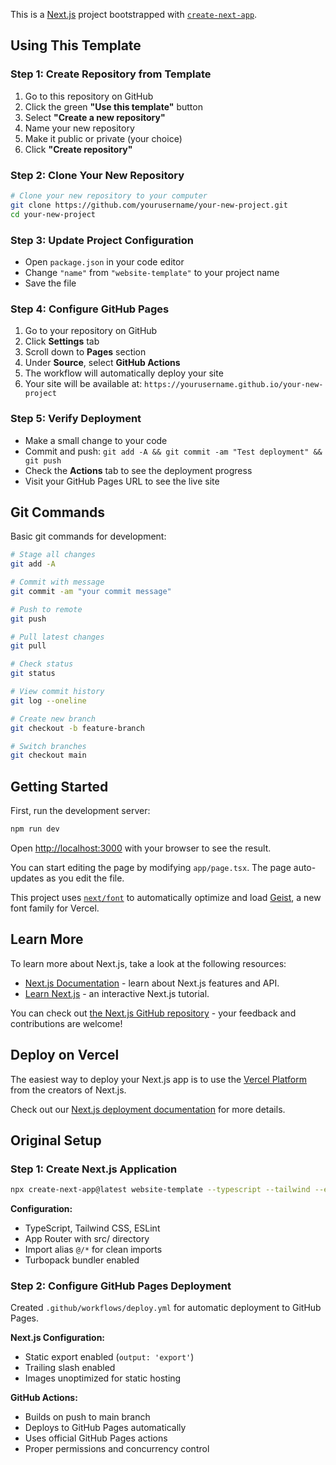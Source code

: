 This is a [Next.js](https://nextjs.org) project bootstrapped with [`create-next-app`](https://nextjs.org/docs/app/api-reference/cli/create-next-app).

## Using This Template

### Step 1: Create Repository from Template
1. Go to this repository on GitHub
2. Click the green **"Use this template"** button
3. Select **"Create a new repository"**
4. Name your new repository
5. Make it public or private (your choice)
6. Click **"Create repository"**

### Step 2: Clone Your New Repository
```bash
# Clone your new repository to your computer
git clone https://github.com/yourusername/your-new-project.git
cd your-new-project
```

### Step 3: Update Project Configuration
- Open `package.json` in your code editor
- Change `"name"` from `"website-template"` to your project name
- Save the file

### Step 4: Configure GitHub Pages
1. Go to your repository on GitHub
2. Click **Settings** tab
3. Scroll down to **Pages** section
4. Under **Source**, select **GitHub Actions**
5. The workflow will automatically deploy your site
6. Your site will be available at: `https://yourusername.github.io/your-new-project`

### Step 5: Verify Deployment
- Make a small change to your code
- Commit and push: `git add -A && git commit -am "Test deployment" && git push`
- Check the **Actions** tab to see the deployment progress
- Visit your GitHub Pages URL to see the live site

## Git Commands

Basic git commands for development:

```bash
# Stage all changes
git add -A

# Commit with message
git commit -am "your commit message"

# Push to remote
git push

# Pull latest changes
git pull

# Check status
git status

# View commit history
git log --oneline

# Create new branch
git checkout -b feature-branch

# Switch branches
git checkout main
```

## Getting Started

First, run the development server:

```bash
npm run dev
```

Open [http://localhost:3000](http://localhost:3000) with your browser to see the result.

You can start editing the page by modifying `app/page.tsx`. The page auto-updates as you edit the file.

This project uses [`next/font`](https://nextjs.org/docs/app/building-your-application/optimizing/fonts) to automatically optimize and load [Geist](https://vercel.com/font), a new font family for Vercel.

## Learn More

To learn more about Next.js, take a look at the following resources:

- [Next.js Documentation](https://nextjs.org/docs) - learn about Next.js features and API.
- [Learn Next.js](https://nextjs.org/learn) - an interactive Next.js tutorial.

You can check out [the Next.js GitHub repository](https://github.com/vercel/next.js) - your feedback and contributions are welcome!

## Deploy on Vercel

The easiest way to deploy your Next.js app is to use the [Vercel Platform](https://vercel.com/new?utm_medium=default-template&filter=next.js&utm_source=create-next-app&utm_campaign=create-next-app-readme) from the creators of Next.js.

Check out our [Next.js deployment documentation](https://nextjs.org/docs/app/building-your-application/deploying) for more details.

## Original Setup

### Step 1: Create Next.js Application
```bash
npx create-next-app@latest website-template --typescript --tailwind --eslint --app --src-dir --import-alias "@/*"
```

**Configuration:**
- TypeScript, Tailwind CSS, ESLint
- App Router with src/ directory
- Import alias `@/*` for clean imports
- Turbopack bundler enabled

### Step 2: Configure GitHub Pages Deployment
Created `.github/workflows/deploy.yml` for automatic deployment to GitHub Pages.

**Next.js Configuration:**
- Static export enabled (`output: 'export'`)
- Trailing slash enabled
- Images unoptimized for static hosting

**GitHub Actions:**
- Builds on push to main branch
- Deploys to GitHub Pages automatically
- Uses official GitHub Pages actions
- Proper permissions and concurrency control
